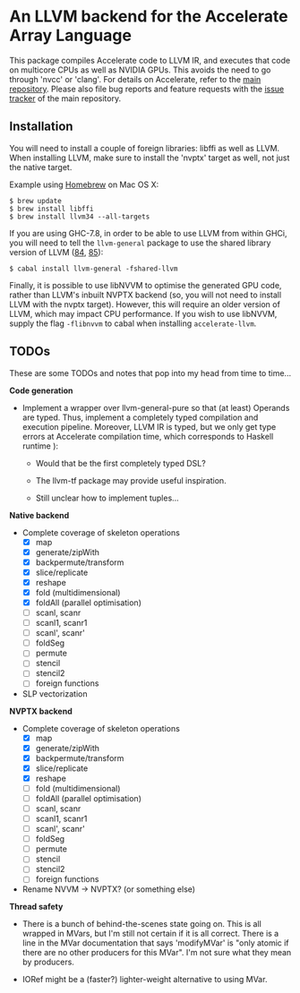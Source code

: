 An LLVM backend for the Accelerate Array Language
=================================================

This package compiles Accelerate code to LLVM IR, and executes that code on
multicore CPUs as well as NVIDIA GPUs. This avoids the need to go through 'nvcc'
or 'clang'. For details on Accelerate, refer to the [main repository][GitHub].
Please also file bug reports and feature requests with the [issue
tracker][Issues] of the main repository.

  [GitHub]:  https://github.com/AccelerateHS/accelerate
  [Issues]:  https://github.com/AccelerateHS/accelerate/issues


Installation
------------

You will need to install a couple of foreign libraries: libffi as well as LLVM.
When installing LLVM, make sure to install the 'nvptx' target as well, not just
the native target.

Example using [Homebrew](http://brew.sh) on Mac OS X:

```
$ brew update
$ brew install libffi
$ brew install llvm34 --all-targets
```

If you are using GHC-7.8, in order to be able to use LLVM from within GHCi, you
will need to tell the `llvm-general` package to use the shared library version
of LLVM ([84][llvm-general-issue84], [85][llvm-general-issue85]):

```
$ cabal install llvm-general -fshared-llvm
```

Finally, it is possible to use libNVVM to optimise the generated GPU code,
rather than LLVM's inbuilt NVPTX backend (so, you will not need to install LLVM
with the nvptx target). However, this will require an older version of LLVM,
which may impact CPU performance. If you wish to use libNVVM, supply the flag
`-flibnvvm` to cabal when installing `accelerate-llvm`.


TODOs
-----

These are some TODOs and notes that pop into my head from time to time...

**Code generation**

  * Implement a wrapper over llvm-general-pure so that (at least) Operands are
    typed. Thus, implement a completely typed compilation and execution
    pipeline. Moreover, LLVM IR is typed, but we only get type errors at
    Accelerate compilation time, which corresponds to Haskell runtime ):

    * Would that be the first completely typed DSL?

    * The llvm-tf package may provide useful inspiration.

    * Still unclear how to implement tuples...


**Native backend**

  * Complete coverage of skeleton operations
    - [x] map
    - [x] generate/zipWith
    - [x] backpermute/transform
    - [x] slice/replicate
    - [x] reshape
    - [x] fold (multidimensional)
    - [x] foldAll (parallel optimisation)
    - [ ] scanl, scanr
    - [ ] scanl1, scanr1
    - [ ] scanl', scanr'
    - [ ] foldSeg
    - [ ] permute
    - [ ] stencil
    - [ ] stencil2
    - [ ] foreign functions

  * SLP vectorization


**NVPTX backend**

  * Complete coverage of skeleton operations
    - [x] map
    - [x] generate/zipWith
    - [x] backpermute/transform
    - [x] slice/replicate
    - [x] reshape
    - [ ] fold (multidimensional)
    - [ ] foldAll (parallel optimisation)
    - [ ] scanl, scanr
    - [ ] scanl1, scanr1
    - [ ] scanl', scanr'
    - [ ] foldSeg
    - [ ] permute
    - [ ] stencil
    - [ ] stencil2
    - [ ] foreign functions

  * Rename NVVM -> NVPTX? (or something else)


**Thread safety**

  * There is a bunch of behind-the-scenes state going on. This is all wrapped in
    MVars, but I'm still not certain if it is all correct. There is a line in
    the MVar documentation that says 'modifyMVar' is "only atomic if there are
    no other producers for this MVar". I'm not sure what they mean by producers.

  * IORef might be a (faster?) lighter-weight alternative to using MVar.


 [llvm-general-issue84]:        https://github.com/bscarlet/llvm-general/issues/84
 [llvm-general-issue85]:        https://github.com/bscarlet/llvm-general/issues/85

